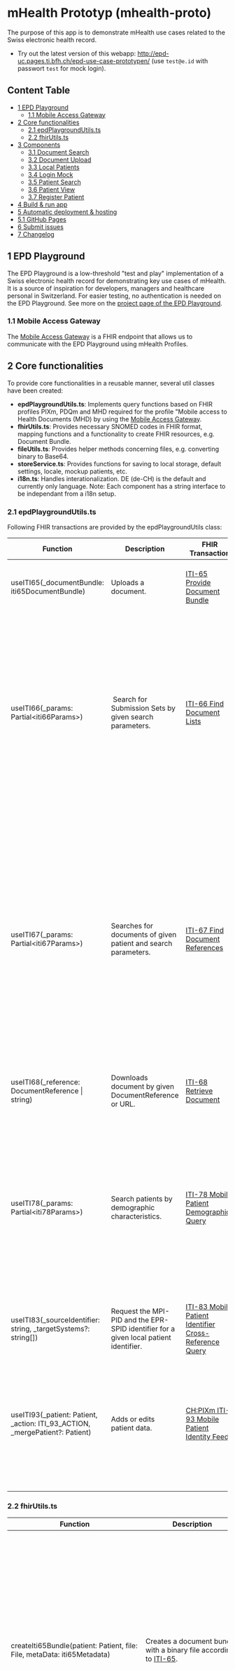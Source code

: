 # mHealth Prototyp (mhealth-proto)

The purpose of this app is to demonstrate  mHealth use cases related to the Swiss electronic health record.

- Try out the latest version of this webapp: http://epd-uc.pages.ti.bfh.ch/epd-use-case-prototypen/ (use `test@e.id` with passwort `test` for mock login).

## Content Table
- [1 EPD Playground](#1-epd-playground)
  - [1.1 Mobile Access Gateway](#11-mobile-access-gateway)
- [2 Core functionalities](#2-core-functionalities)
  - [2.1 epdPlaygroundUtils.ts](#21-epdplaygroundutilsts)
  - [2.2 fhirUtils.ts](#22-fhirutilsts)
- [3 Components](#3-components)
  - [3.1 Document Search](#31-document-search)
  - [3.2 Document Upload](#32-document-upload)
  - [3.3 Local Patients](#33-local-patients)
  - [3.4 Login Mock](#34-login-mock)
  - [3.5 Patient Search](#35-patient-search)
  - [3.6 Patient View](#36-patient-view)
  - [3.7 Register Patient](#37-register-patient)
- [4 Build & run app](#4-build-run-app)
- [5 Automatic deployment & hosting](#5-automatic-deployment-hosting)
 - [5.1 GitHub Pages](#51-github-pages)
- [6 Submit issues](#6-submit-issues)
- [7 Changelog](#7-changelog)

## 1 EPD Playground
The EPD Playground is a low-threshold "test and play" implementation of a Swiss electronic health record for demonstrating key use cases of mHealth. It is a source of inspiration for developers, managers and healthcare personal in Switzerland. For easier testing, no authentication is needed on the EPD Playground. See more on the [project page of the EPD Playground](https://epdplayground.ch/index.php?title=Main_Page).

### 1.1 Mobile Access Gateway
The [Mobile Access Gateway](https://epdplayground.ch/index.php?title=Mobile_Access_Gateway) is a FHIR endpoint that allows us to communicate with the EPD Playground using mHealth Profiles.

## 2 Core functionalities
To provide core functionalities in a reusable manner, several util classes have been created:
- **epdPlaygroundUtils.ts**: Implements query functions based on FHIR profiles PIXm, PDQm and MHD required for the profile "Mobile access to Health Documents (MHD) by using the [Mobile Access Gateway](https://epdplayground.ch/index.php?title=Mobile_Access_Gateway).
- **fhirUtils.ts**: Provides necessary SNOMED codes in FHIR format, mapping functions and a functionality to create FHIR resources, e.g. Document Bundle.
- **fileUtils.ts**: Provides helper methods concerning files, e.g. converting binary to Base64.
- **storeService.ts**: Provides functions for saving to local storage, default settings, locale, mockup patients, etc.
- **i18n.ts**: Handles interationalization. DE (de-CH) is the default and currently only language. Note: Each component has a string interface to be independant from a i18n setup.

### 2.1 epdPlaygroundUtils.ts

Following FHIR transactions are provided by the epdPlaygroundUtils class:

| Function    | Description | FHIR Transaction |  Params     |  Returns    |
| ----------- | ----------- | --------------   | ----------- | ----------  |
| useITI65(_documentBundle: iti65DocumentBundle) | Uploads a document. | [ITI-65 Provide Document Bundle](http://fhir.ch/ig/ch-epr-mhealth/iti-65.html)  | **_documentBundle**: a Document Bundle representing a document, can be created with *createIti65Bundle()* from fhirUtils.ts  | A Promise with the uploaded Document Bundle with servers IDs  |
| useITI66(_params: Partial\<iti66Params>) | Search for Submission Sets by given search parameters. | [ITI-66 Find Document Lists](http://fhir.ch/ig/ch-epr-mhealth/iti-66.html) | **_params**: the FHIR search parameters (see [ihe.net](https://profiles.ihe.net/ITI/TF/Volume2/ITI-18.html#3.18.4.1.2.3.7.2) for more details). The _params object can contain one or more of following properties: <br />- code  (as string)<br />- date (as string)<br />- designationType (as string)<br />- identifier (as string)<br />- patient (as string)<br />- sourceId (as string)<br />- status  (as string or ListStatus when using [@i4mi/fhir_r4](https://github.com/i4mi/fhir-resources-r4))<br />- 'patient.identifier' (as string)<br />- 'source.given' (as string)<br />- 'source.family' (as string) | A Promise with an Array of List resources matching the parameters |
| useITI67(_params: Partial\<iti67Params>) | Searches for documents of given patient and search parameters. | 	[ITI-67 Find Document References](http://fhir.ch/ig/ch-epr-mhealth/iti-67.html) | **_params**: the FHIR search parameters (see [ihe.net](https://profiles.ihe.net/ITI/TF/Volume2/ITI-18.html#3.18.4.1.2.3.7.1) for more details). The _params object can contain one or more of following properties:<br />- 'author.given' (as string)<br />- 'author.family' (as string)<br />- category (as string)<br />- creation (as string)<br />- date (as string)<br />- event (as string)<br />- facility (as string)<br />- format (as string)<br />- identifier (as string)<br />- patient (as string)<br />- 'patient.identifier' (as string)<br />- period (as string)<br />- related (as string)<br />- 'security-label' (as string)<br />- setting (as string)<br />- sourceId (as string)<br />- status (as string or DocumentReferenceStatus when using [@i4mi/fhir_r4](https://github.com/i4mi/fhir-resources-r4))<br />- type (as string) | A Promise with an array of DocumentReference resources matching the search parameters |
| useITI68(_reference: DocumentReference \| string) | Downloads document by given DocumentReference or URL. | [ITI-68 Retrieve Document](https://fhir.ch/ig/ch-epr-mhealth/iti-68.html) | **_reference**: a DocumentReference resource or a string containing and URL to a document | A Promise with the document as a string |
| useITI78(_params: Partial\<iti78Params>) | Search patients by demographic characteristics. | [ITI-78 Mobile Patient Demographics Query](https://profiles.ihe.net/ITI/PDQm/ITI-78.html) | **_params**: the FHIR search parameters (see [ihe.net](https://profiles.ihe.net/ITI/PDQm/ITI-78.html#23784121-search-parameters) for more details). The _params object can contain one or more of following properties:<br />- gender (as string)<br />- family (as string)<br />- given (as string)<br />- 'address-city' (as string)<br />- 'address-country' (as string)<br />- 'address-postalcode' (as string)<br />- 'address-state' (as string)<br />Currently, not all IHE parameters are supported by the Mobile Access Gateway. | A Promise with an array of Patient resources matching the search parameters. |
| useITI83(_sourceIdentifier: string, _targetSystems?: string[]) | Request the MPI-PID and the EPR-SPID identifier for a given local patient identifier. | [ITI-83 Mobile Patient Identifier Cross-Reference Query](http://fhir.ch/ig/ch-epr-mhealth/iti-83.html) | **_sourceIdentifier**: local patient identifier (as string)<br />**_targetSystems?**: target systems as OIDs (optional, as Array of strings) | A Promise with a FHIR resource Parameters |
| useITI93(_patient: Patient, _action: ITI_93_ACTION, _mergePatient?: Patient) | Adds or edits patient data. | [CH:PIXm ITI-93 Mobile Patient Identity Feed](http://fhir.ch/ig/ch-epr-mhealth/iti-93.html) | **_patient**: the Patient resource to add / update / merge / delete<br />**_action**: wether to ADD / UPDATE or RESOLVE DUPLICATE (REMOVE is not supported by EPD Playground / MAG) (as string or ITI_93_ACTION)<br />**_mergePatient?**: optional, only needed when _action is merge: Patient resource for the patient to replace the original _patient when merging. | A Promise with a the server response (the uploaded Bundle with servers IDs). |


### 2.2 fhirUtils.ts
| Function    | Description |  Params     |  Returns    |
| ----------- | ----------- | ----------- | ----------  |
| createIti65Bundle(patient: Patient, file: File, metaData: iti65Metadata) | Creates a document bundle with a binary file according to [ITI-65](https://fhir.ch/ig/ch-epr-mhealth/iti-65.html). | **patient**: the patient FHIR resource the document belongs to<br /> **file**: the file to upload <br /> **metaData**: meta data describing the content of the file:<br />- title (as string)<br />- description (as string)<br />- isFhir? indicates that a .json file has FHIR content (as boolean)<br />- contentLanguage (as string)<br />- sourceIdentifier (as string)<br />- categoryCoding (as SystemCode)<br />- typeCoding (as SystemCode)<br />- facilityCoding (as SystemCode)<br />- practiceSettingCoding (as SystemCode) | A promise with a document bundle resource that can be used for the upload. |
| findClassTypeCombination(classCode: string) | Returns possible types for a given class code according to this mapping: [ehealthsuisse.art-decor.org](http://ehealthsuisse.art-decor.org/ch-epr-html-20200226T180620/voc-2.16.756.5.30.1.127.3.10.1.30-2020-02-26T174502.html) | **classCode**: class code to look for possible type codes | An Array of SystemCodeExtensions which contain possible type codes. |
| getClassCodeString(code: string, language: FhirUtilLanguageType) | Returns a display string for a given DocumentReference category (DocumentEntry.classCode) code. | **code**: SNOMED CT code of a category as string<br />**language**: The shorthand of the language of the display string ('en', de','fr', 'it' or 'rm') | The display property of the class, respectively category coding. |
| getTypeCodeString(code: string, language: FhirUtilLanguageType) | Returns a display string for a given DocumentReference type (DocumentEntry.typeCode) code. | **code**: SNOMED CT code of a type as string<br />**language**: The shorthand of the language of the display string ('en', de','fr', 'it' or 'rm') | The display property of the type coding. |
| getFacilityClassCodeString(code: string, language: FhirUtilLanguageType) | Returns a display string for a given DocumentReference context facility code. | **code**: SNOMED CT code of a facility as string<br />**language**: The shorthand of the language of the display string ('en', de','fr', 'it' or 'rm') | The display property of a facility class coding. |
| createFhirOrganization(_name: string, _identifier: Identifier, _contact: OrganizationContact, _address?: Address) | Creates an Organization resource from the given parameters. | **_name**: name of the organization<br />**_identifier**: identifier of the organization<br />**_contact**: contact information of the organization:<br />- given (as string)<br />- family (as string)<br />- phone? (as string)<br />- mail? (as string)<br />**_address**: address of the organization | An Organization FHIR resource with random UUID as id. |

Following codes are listed in the fhirUtils class:
- [DocumentEntry.classCode](https://fhir.ch/ig/ch-epr-term/ValueSet-DocumentEntry.classCode.html#logical-definition-cld) (is mapped to DocumentReference.category) as CLASS_CODES
- [DocumentEntry.typeCode](http://build.fhir.org/ig/hl7ch/ch-epr-term/ValueSet-DocumentEntry.typeCode.html#logical-definition-cld) (is mapped to DocumentReference.type) as TYPE_CODES
- [DocumentEntry.healthcareFacilityTypeCode](https://fhir.ch/ig/ch-epr-term/ValueSet-DocumentEntry.healthcareFacilityTypeCode.html) (is mapped to DocumentReference.facilityType) as FACILITY_CLASS_CODES
- [DocumentEntry.practiceSettingCode](https://fhir.ch/ig/ch-epr-term/ValueSet-DocumentEntry.practiceSettingCode.html) (is mapped to DocumentReference.practiceSetting) as PRACTICE_SETTING_CODES

## 3 Components
The mHealth prototype app consists of encapsulated components for typically needed functions, which can be easily reused in other apps based on the same technology stack. All components take use of a utils class [epdPlaygroundUtils.ts](../src/utils/epdPlaygroundUtils.ts) which implements the core functions to access the EPD Playground / Mobile Access Gateway using mHealth profiles.

Following components are currently available:

### 3.1 Document Search
[DocumentSearch.vue](../src/components/DocumentSearch.vue)

#### Description

Loads & displays documents that belong to a patient.

#### mHealth transactions used
- ITI-67 Find Document References
- ITI-68 Retrieve Document
- ITI-83 Mobile Patient Identifier Cross-Reference Query

#### Props
| Name        | Description | Type        |  required   |
| ----------- | ----------- | ----------- | ----------- |
| patient     | The Patient resource of the person the documents shall be searched for.  | Patient (FHIR resource)  | yes   |
| translations   | Strings for displaying on the page.   | DocumentSearchTranslationStrings | yes   |
| addedDocuments   | Array of documents added on client (e.g. with DocumentUpload.vue) after data was fetched from server. | Array<DocumentReference> | no  |
| locale   | The shorthand for the local language (e.g. de-CH). Default is de-CH. | String | no  |
| demoMode   | Slows down the transactions to make the transactions more visible in the GUI. Default: no. | Boolean | no  |

#### Events emitted
- found-document: Make available selected document to parent component e.g. for download or display. Emitted when the user selects a document from the search result list.

### 3.2 Document Upload
[DocumentUpload.vue](../src/components/DocumentUpload.vue)

#### Description

Provides UI to describe a document with meta data and uploads it.

#### mHealth transactions used
- ITI-65 Provide Document Bundle

#### Props
| Name        | Description | Type        |  required   |
| ----------- | ----------- | ----------- | ----------- |
| translations   | Strings for displaying on the page.   | DocumentUploadTranslationStrings | yes   |
| patient     | The patient resource the file belongs to.  | Patient (FHIR resource)  | yes   |
| onDone | Function to be called when the upload process is done. | A function returning a boolean "success" | yes  |
| locale   | The shorthand for the local language (e.g. de-CH). Default is de-CH. | String | no  |

#### Events emitted
- upload-result: Notify parent component about upload result. Emitted after successful upload of document bundle.

### 3.3 Local Patients
[LocalPatients.Vue](../src/components/LocalPatients.vue)

#### Description

Generates & displays random local patients for use in app and upload to EPD Playground.

#### mHealth transactions used
- ITI-83 Mobile Patient Identifier Cross-Reference Query

#### Props
| Name        | Description | Type        |  required   |
| ----------- | ----------- | ----------- | ----------- |
| localIdSystem | System of the local Identifier.  | An object containing a "urn" property e.g. for OID and a "display" property for a name.  | yes  |
| translations   | Strings for displaying on the page.   | LocalPatientsListTranslationStrings | yes   |
| options  | Options for the component. | LocalPatientsOptions | no |
| patients | Array of patients to be displayed as local patients. When none are provided, random generated patients are provided. | no |

#### Events emitted
- select-patient: Notify parent component about selected patient. Emitted when the user selects a patient from the list.

### 3.4 Login Mock
[LoginMock.vue](../src/components/LoginMock.vue)

#### Description

Mocks the login to the platform with a token displayed in the UI.

#### mHealth transactions used
- none

#### Props
| Name        | Description | Type        |  required   |
| ----------- | ----------- | ----------- | ----------- |
| acceptedLogins | Accepted username, password combinations for login. | Array<LoginType> | yes |
| onLogin | Function that returns user that was logged in. | (user: LoginType) | no |

#### Events
- message: Notify parent component about token message to display. Emitted when mocked message for 2FA is "sent".

### 3.5 Patient Search
[PatientSearch.vue](../src/components/PatientSearch.vue)

#### Description

Searches & displays patients on the EPD Playground.

#### mHealth transactions used
- ITI-78 Mobile Patient Demographics Query

#### Props
| Name        | Description | Type        |  required   |
| ----------- | ----------- | ----------- | ----------- |
| localIdSystem | System of the local Identifier.  | An object containing a "urn" property e.g. for OID and a "display" property for a name.  | yes |
| translations   | Strings for displaying on the page.   | PatientSearchTranslationStrings | yes   |
| options  | Options for the component. | PatientSearchOptions | no |

#### Events emitted
- found-patient: Notify parent component about found patient data. Emitted when user selects a patient from the search result list.

### 3.6 Patient View
[PatientView.vue](../src/components/PatientView.vue)

#### Description

Shows patient details including documents. Also provides functionality to edit patient & upload documents (uses DocumentUpload.vue & DocumentSearch.vue).

#### mHealth transactions used
- CH:PIXm ITI-93 Mobile Patient Identity Feed

#### Props
| Name        | Description | Type        |  required   |
| ----------- | ----------- | ----------- | ----------- |
| patient     | The Patient resource to be displayed (and possibly edited).  | Patient (FHIR resource)  | yes   |
| translations   | Strings for displaying on the page.   | PatientViewTranslationStrings | yes   |
| options  | Options for the component. | PatientViewOptions | no |
| locale   | The shorthand for the local language (e.g. de-CH). Default is de-CH. | String | no  |

#### Events emitted
- edited-patient: Notifies parent components about updated patient. Emitted after successful upload of patient data.

### 3.7 Register Patient
[RegisterPatient.vue](../src/components/RegisterPatient.vue)

#### Description

Registers a patient in the EPD Playground.

#### mHealth transactions used
- CH:PIXm ITI-93 Mobile Patient Identity Feed

#### Props
| Name        | Description | Type        |  required   |
| ----------- | ----------- | ----------- | ----------- |
| patient     | Prefills the register form with a given Patient resource.  | Patient (FHIR resource)  | no   |
| localIdSystem | System of the local Identifier.  | An object containing a "urn" property e.g. for OID and a "display" property for a name.  | yes |
| translations   | Strings for displaying on the page.   | RegisterPatientTranslationStrings | yes   |

#### Events emitted
- uploaded-patient: Notifies parent component about registered patient. Emitted after successful upload of patient data.

## 4 Build & run app

### Install dependencies

```bash
npm i
```

### Start the app in development mode (hot-code reloading, error reporting, etc.)

```bash
npm run start
```

### Build the app for production

```bash
npm run build
```

### Lint the files (static code analysis)

```bash
npm run lint
```

### Format the files (code formatter)

```bash
npm run format
```

### Customize the configuration

See [Configuring quasar.conf.js](https://quasar.dev/quasar-cli/quasar-conf-js).

## 5 Automatic deployment & hosting

### 5.1 GitHub Pages

When hosted on GitHub the app is being automatically deployed to the GitHub Pages by using the GitHub Actions function when a commit on the default branch "main" is performed. Configurations can be made in the [main.yml file](../.github/workflows/main.yml). The static web files produced from the build command is published here (domain pattern automatically generated): http://epd-uc.pages.ti.bfh.ch/epd-use-case-prototypen/.

Things to consider:

### Edit main.yml

Depending on your ssh token permissions you may only be able to edit files in the ".github" folder via browser.

### Check publicPath

When the app is served in a subdirectory (in this case: epd-use-case-prototypen), you need to set the variable "publicPath" in [quasar.conf.js](../quasar.conf.js) to the name of the subdirectory (the default value corresponds to your repository name).

### Enable GitHub Pages

1. If it doesn't exist yet, push a new branch to your repository called "gh-pages"
2. Open repository settings (you must be administrator) > Pages
3. Select Source: "gh-pages", /root -> Save

### Check default branch

Make sure the name of your default branch is listed as trigger in the [main.yml file](../.github/workflows/main.yml). Currently it uses the branch "main" to trigger the "build_and_deploy" job.

### Enable HTTPS

Follow this documentation (you must be administrator): [Securing your GitHub Pages site with HTTPS](https://docs.github.com/en/pages/getting-started-with-github-pages/securing-your-github-pages-site-with-https).

## 6 Submit issues
Go to the issue site of the repository. [github.com](https://github.com/mHealth-Prototyp/Basic-Prototyp/issues)

## 7 Changelog

| Version     | Date        | Changes     |
| ----------- | ----------- | ----------- |
| 1.0.0       | 23-05-2022  | Initial version |
